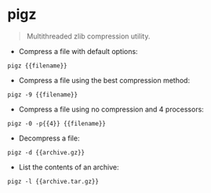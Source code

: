 # pigz

> Multithreaded zlib compression utility.

- Compress a file with default options:

`pigz {{filename}}`

- Compress a file using the best compression method:

`pigz -9 {{filename}}`

- Compress a file using no compression and 4 processors:

`pigz -0 -p{{4}} {{filename}}`

- Decompress a file:

`pigz -d {{archive.gz}}`

- List the contents of an archive:

`pigz -l {{archive.tar.gz}}`
